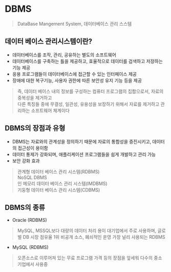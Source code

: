 # DBMS
> DataBase Mangement System, 데이터베이스 관리 스스템

## 데이터 베이스 관리시스템이란?
* 데이터베이스를 조작, 관리, 공유하는 별도의 소프트웨어
* 데이터베이스를 구축하는 틀을 제공하고, 효율적으로 데이터를 검색하고 저장하는 기능 제공
* 응용 프로그램들이 데이터베이스에 접근할 수 있는 인터페이스 제공
* 장애에 대한 복구기능, 사용자 권한에 따른 보안성 유지 기능 등을 제공
> 즉, 데이터 베이스 내의 정보를 구성하는 컴퓨터 프로그램의 집합으로서, 자료의 중복성을 제거하고<br>
> 다른 특징들 중에 무결성, 일관성, 유용성을 보장하기 위해서 자료를 제거하고 관리하는 소프트웨어 체계이다

## DBMS의 장점과 유형
* DBMS는 자료와의 관계성을 정의하기 때문에 자료의 통합성을 증진시키고, 데이터의 접근성이 용이함
* 데이터 통제가 강화되며, 애플리케이션 프로그램들을 쉽게 개발하고 관리 가능
* 보안 강화 효과
> 관계형 데이터 베이스 관리 시스템(RDBMS)<br>
> NoSQL DBMS<br>
> 인 메모리 데이터 베이스 관리 시스템(IMDBMS)<br>
> 기둥형 데이터 베이스 관리 시스템(CDBMS)

## DBMS의 종류
* Oracle (RDBMS)
> MySQL, MSSQL보다 대량의 데이터 처리 용이
> 대기업에서 주로 사용하며, 글로벌 DB 시장 점유율 1위
> 비공개 소스, 폐쇠적인 운영
> 가장 널리 사용되는 RDBMS
* MySQL (RDBMS)
> 오픈소스로 이루어져 있는 무료 프로그램
> 가격 등의 장점을 앞세워 다수의 중소기업에서 사용중
